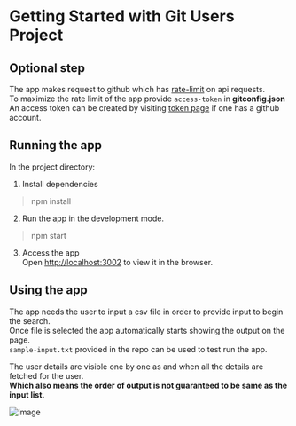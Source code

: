 # Getting Started with Git Users Project

## Optional step

The app makes request to github which has [rate-limit](https://docs.github.com/en/rest/rate-limit) on api requests.  
To maximize the rate limit of the app provide `access-token` in **gitconfig.json**  
An access token can be created by visiting [token page](https://github.com/settings/tokens) if one has a github account.

## Running the app
In the project directory:

1. Install dependencies
> npm install

2. Run the app in the development mode.
> npm start

3. Access the app\
Open [http://localhost:3002](http://localhost:3002) to view it in the browser.

## Using the app
The app needs the user to input a csv file in order to provide input to begin the search.  
Once file is selected the app automatically starts showing the output on the page.  
`sample-input.txt` provided in the repo can be used to test run the app.

The user details are visible one by one as and when all the details are fetched for the user.  
**Which also means the order of output is not guaranteed to be same as the input list.**  

![image](https://user-images.githubusercontent.com/6827941/178158810-baca6b4d-d035-449a-a042-799ab0c679dc.png)
